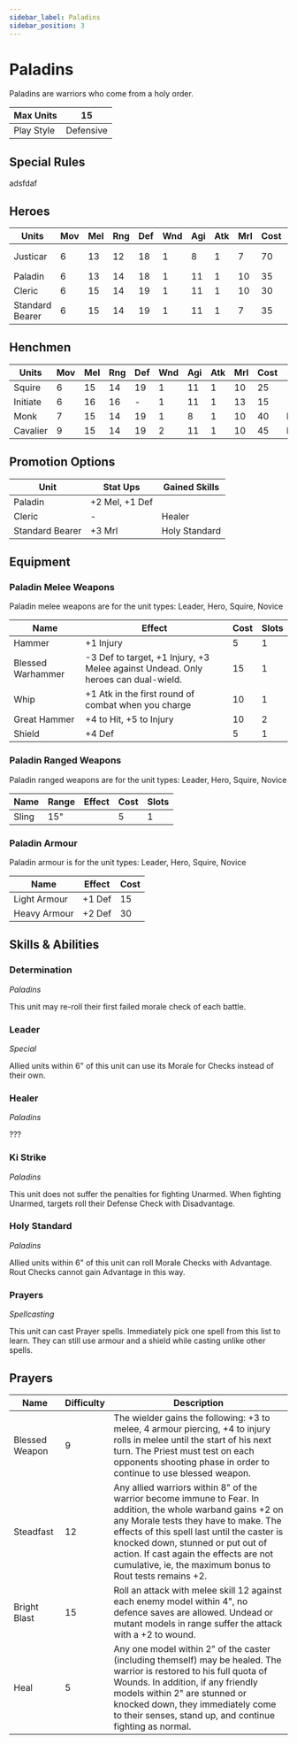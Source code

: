 ```yaml
---
sidebar_label: Paladins
sidebar_position: 3
---
```

# Paladins
Paladins are warriors who come from a holy order.

| Max Units | 15 |
| ---- | ---- |
| Play Style | Defensive |
## Special Rules

adsfdaf
## Heroes
| Units           | Mov | Mel | Rng | Def | Wnd | Agi | Atk | Mrl | Cost | Abilities                   | Cap |
| --------------- | --- | --- | --- | --- | --- | --- | --- | --- | ---- | --------------------------- | --- |
| Justicar        | 6   | 13  | 12  | 18  | 1   | 8   | 1   | 7   | 70   | Leader, [Prayers](#prayers) | 1   |
| Paladin         | 6   | 13  | 14  | 18  | 1   | 11  | 1   | 10  | 35   |                             | -   |
| Cleric          | 6   | 15  | 14  | 19  | 1   | 11  | 1   | 10  | 30   | Healer                      | 1   |
| Standard Bearer | 6   | 15  | 14  | 19  | 1   | 11  | 1   | 7   | 35   | Holy Standard               | 1   |


## Henchmen
| Units    | Mov | Mel | Rng | Def | Wnd | Agi | Atk | Mrl | Cost | Abilities | Cap |
| -------- | --- | --- | --- | --- | --- | --- | --- | --- | ---- | --------- | --- |
| Squire   | 6   | 15  | 14  | 19  | 1   | 11  | 1   | 10  | 25   |           | -   |
| Initiate | 6   | 16  | 16  | -   | 1   | 11  | 1   | 13  | 15   |           | -   |
| Monk     | 7   | 15  | 14  | 19  | 1   | 8   | 1   | 10  | 40   | Ki Strike | 3   |
| Cavalier | 9   | 15  | 14  | 19  | 2   | 11  | 1   | 10  | 45   | Mounted   | 3   |

## Promotion Options

| Unit            | Stat Ups       | Gained Skills |
| --------------- | -------------- | ------------- |
| Paladin         | +2 Mel, +1 Def |               |
| Cleric          | -              | Healer        |
| Standard Bearer | +3 Mrl         | Holy Standard |

## Equipment

### Paladin Melee Weapons 
Paladin melee weapons are for the unit types: Leader, Hero, Squire, Novice

| Name              | Effect                                                                            | Cost | Slots |
| ----------------- | --------------------------------------------------------------------------------- | ---- | ----- |
| Hammer            | +1 Injury                                                                         | 5    | 1     |
| Blessed Warhammer | -3 Def to target, +1 Injury, +3 Melee against Undead. Only heroes can dual-wield. | 15   | 1     |
| Whip              | +1 Atk in the first round of combat when you charge                               | 10   | 1     |
| Great Hammer      | +4 to Hit, +5 to Injury                                                           | 10   | 2     |
| Shield            | +4 Def                                                                            | 5    | 1     |

### Paladin Ranged Weapons 
Paladin ranged weapons are for the unit types: Leader, Hero, Squire, Novice

| Name | Range | Effect | Cost | Slots |
| ---- | ----- | ------ | ---- | ----- |
| Sling | 15" |  | 5 | 1 |

### Paladin Armour 
Paladin armour is for the unit types: Leader, Hero, Squire, Novice

| Name | Effect | Cost |
| ---- | ------ | ---- |
| Light Armour | +1 Def | 15 |
| Heavy Armour | +2 Def | 30 |

## Skills & Abilities 
### Determination
*Paladins*

This unit may re-roll their first failed morale check of each battle.
### Leader
*Special*

Allied units within 6" of this unit can use its Morale for Checks instead of their own.

### Healer
*Paladins*

???
### Ki Strike
*Paladins*

This unit does not suffer the penalties for fighting Unarmed. When fighting Unarmed, targets roll their Defense Check with Disadvantage.

### Holy Standard
*Paladins*

Allied units within 6" of this unit can roll Morale Checks with Advantage. Rout Checks cannot gain Advantage in this way.

### Prayers
*Spellcasting*

This unit can cast Prayer spells. Immediately pick one spell from this list to learn. They can still use armour and a shield while casting unlike other spells.

## Prayers 

| Name           | Difficulty | Description                                                                                                                                                                                                                                                                                                                                     |
| -------------- | ---------- | ----------------------------------------------------------------------------------------------------------------------------------------------------------------------------------------------------------------------------------------------------------------------------------------------------------------------------------------------- |
| Blessed Weapon | 9          | The wielder gains the following: +3 to melee, 4 armour piercing, +4 to injury rolls in melee until the start of his next turn. The Priest must test on each opponents shooting phase in order to continue to use blessed weapon.                                                                                                                |
| Steadfast      | 12         | Any allied warriors within 8" of the warrior become immune to Fear. In addition, the whole warband gains +2 on any Morale tests they have to make. The effects of this spell last until the caster is knocked down, stunned or put out of action. If cast again the effects are not cumulative, ie, the maximum bonus to Rout tests remains +2. |
| Bright Blast   | 15         | Roll an attack with melee skill 12 against each enemy model within 4", no defence saves are allowed. Undead or mutant models in range suffer the attack with a +2 to wound.                                                                                                                                                                     |
| Heal           | 5          | Any one model within 2" of the caster (including themself) may be healed. The warrior is restored to his full quota of Wounds. In addition, if any friendly models within 2" are stunned or knocked down, they immediately come to their senses, stand up, and continue fighting as normal.                                                     |

